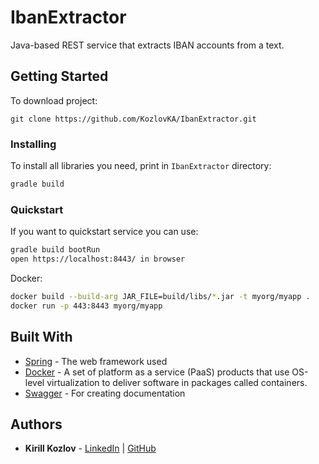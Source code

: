 # IbanExtractor
Java-based REST service that extracts IBAN accounts from a text.

## Getting Started
To download project:
```
git clone https://github.com/KozlovKA/IbanExtractor.git
```
### Installing
To install all libraries you need, print in `IbanExtractor` directory:
```sh
gradle build
```
### Quickstart
If you want to quickstart service you can use:
```sh
gradle build bootRun
open https://localhost:8443/ in browser 
```
Docker:
```sh
docker build --build-arg JAR_FILE=build/libs/*.jar -t myorg/myapp .
docker run -p 443:8443 myorg/myapp 
```
## Built With

* [Spring](https://spring.io/) - The web framework used
* [Docker](https://www.docker.com/) - A set of platform as a service (PaaS) products that use OS-level virtualization to deliver software in packages called containers.
* [Swagger](https://swagger.io/) - For creating documentation

## Authors

* **Kirill Kozlov** - 
[LinkedIn](https://www.linkedin.com/in/kozlovka/) | 
[GitHub](https://github.com/KozlovKA)

